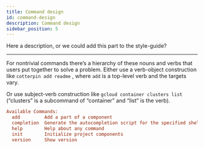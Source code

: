 ```yaml
---
title: Command design
id: command-design
description: Command design
sidebar_position: 5
---
```


Here a description, or we could add this part to the style-guide?

---

For nontrivial commands there’s a hierarchy of these nouns and verbs that users put together to solve a problem.
Either use a verb-object construction like `cotterpin add readme` , where `add` is a top-level verb and the targets vary.

Or use subject-verb construction like `gcloud container clusters list` (“clusters” is a subcommand of “container” and “list” is the verb).

```ini
Available Commands:
  add         Add a part of a component
  completion  Generate the autocompletion script for the specified shell
  help        Help about any command
  init        Initialize project components
  version     Show version
```
